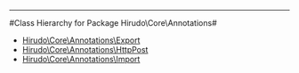 - - -

#Class Hierarchy for Package Hirudo\Core\Annotations#<ul>
<li><a href="https://github.com/JeyDotC/Hirudo-docs/blob/master/hirudo/core/annotations/Export.md">Hirudo\Core\Annotations\Export</a></li>
<li><a href="https://github.com/JeyDotC/Hirudo-docs/blob/master/hirudo/core/annotations/HttpPost.md">Hirudo\Core\Annotations\HttpPost</a></li>
<li><a href="https://github.com/JeyDotC/Hirudo-docs/blob/master/hirudo/core/annotations/Import.md">Hirudo\Core\Annotations\Import</a></li>
</ul>
